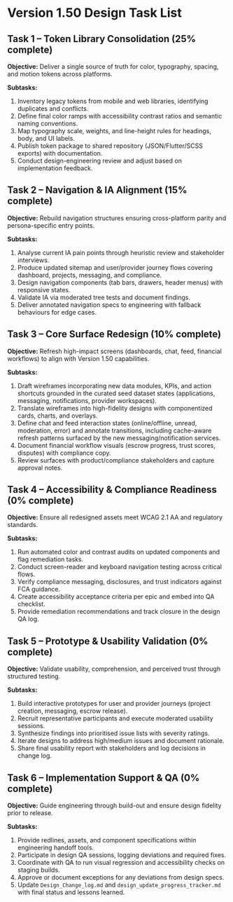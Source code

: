 # Version 1.50 Design Task List

## Task 1 – Token Library Consolidation (25% complete)
**Objective:** Deliver a single source of truth for color, typography, spacing, and motion tokens across platforms.

**Subtasks:**
1. Inventory legacy tokens from mobile and web libraries, identifying duplicates and conflicts.
2. Define final color ramps with accessibility contrast ratios and semantic naming conventions.
3. Map typography scale, weights, and line-height rules for headings, body, and UI labels.
4. Publish token package to shared repository (JSON/Flutter/SCSS exports) with documentation.
5. Conduct design-engineering review and adjust based on implementation feedback.

## Task 2 – Navigation & IA Alignment (15% complete)
**Objective:** Rebuild navigation structures ensuring cross-platform parity and persona-specific entry points.

**Subtasks:**
1. Analyse current IA pain points through heuristic review and stakeholder interviews.
2. Produce updated sitemap and user/provider journey flows covering dashboard, projects, messaging, and compliance.
3. Design navigation components (tab bars, drawers, header menus) with responsive states.
4. Validate IA via moderated tree tests and document findings.
5. Deliver annotated navigation specs to engineering with fallback behaviours for edge cases.

## Task 3 – Core Surface Redesign (10% complete)
**Objective:** Refresh high-impact screens (dashboards, chat, feed, financial workflows) to align with Version 1.50 capabilities.

**Subtasks:**
1. Draft wireframes incorporating new data modules, KPIs, and action shortcuts grounded in the curated seed dataset states (applications, messaging, notifications, provider workspaces).
2. Translate wireframes into high-fidelity designs with componentized cards, charts, and overlays.
3. Define chat and feed interaction states (online/offline, unread, moderation, error) and annotate transitions, including cache-aware refresh patterns surfaced by the new messaging/notification services.
4. Document financial workflow visuals (escrow progress, trust scores, disputes) with compliance copy.
5. Review surfaces with product/compliance stakeholders and capture approval notes.

## Task 4 – Accessibility & Compliance Readiness (0% complete)
**Objective:** Ensure all redesigned assets meet WCAG 2.1 AA and regulatory standards.

**Subtasks:**
1. Run automated color and contrast audits on updated components and flag remediation tasks.
2. Conduct screen-reader and keyboard navigation testing across critical flows.
3. Verify compliance messaging, disclosures, and trust indicators against FCA guidance.
4. Create accessibility acceptance criteria per epic and embed into QA checklist.
5. Provide remediation recommendations and track closure in the design QA log.

## Task 5 – Prototype & Usability Validation (0% complete)
**Objective:** Validate usability, comprehension, and perceived trust through structured testing.

**Subtasks:**
1. Build interactive prototypes for user and provider journeys (project creation, messaging, escrow release).
2. Recruit representative participants and execute moderated usability sessions.
3. Synthesize findings into prioritised issue lists with severity ratings.
4. Iterate designs to address high/medium issues and document rationale.
5. Share final usability report with stakeholders and log decisions in change log.

## Task 6 – Implementation Support & QA (0% complete)
**Objective:** Guide engineering through build-out and ensure design fidelity prior to release.

**Subtasks:**
1. Provide redlines, assets, and component specifications within engineering handoff tools.
2. Participate in design QA sessions, logging deviations and required fixes.
3. Coordinate with QA to run visual regression and accessibility checks on staging builds.
4. Approve or document exceptions for any deviations from design specs.
5. Update `Design_Change_log.md` and `design_update_progress_tracker.md` with final status and lessons learned.
